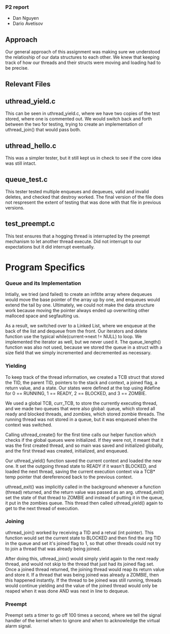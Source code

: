 ### P2 report
- Dan Nguyen
- Dario Avetisov


## Approach

Our general approach of this assignment was making sure we understood
the relatioship of our data structures to each other. We knew that
keeping track of how our threads and their structs were moving and loading
had to be precise.


## Relevant Files

uthread_yield.c
---------------

This can be seen in uthread_yield.c, where we have two copies of the
test stored, where one is commented out. We would switch back and forth
between the two for testing, trying to create an implementation of
uthread_join() that would pass both. 

uthread_hello.c
---------------

This was a simpler tester, but it still kept us in check to see if the
core idea was still intact.

queue_test.c
------------

This tester tested multiple enqueues and dequeues, valid and invalid
deletes, and checked that destroy worked. The final version of the file
does not respresent the extent of testing that was done with that file
in previous versions.

test_preempt.c
--------------

This test ensures that a hogging thread is interrupted by the 
preempt mechanism to let another thread execute. Did not interrupt
to our expectations but it did interrupt eventually.

# Program Specifics

### Queue and its Implementation

Intially, we tried (and failed) to create an infitite array where
dequeues would move the base pointer of the array up by one, and 
enqueues would extend the tail by one. Ultimately, we could not
make the data structure work because moving the pointer always 
ended up overwriting other malloced space and segfaulting us.

As a result, we switched over to a Linked List, where we enqueue at 
the back of the list and dequeue from the front. Our iterators and delete 
function use the typical while(current->next != NULL) to loop. We implemented
the iterator as well, but we never used it. The queue_length() function was
also not used, because we stored the queue in a struct with a size field that
we simply incremented and decremented as necessary.


### Yielding

To keep track of the thread information, we created a TCB struct that stored
the TID, the parent TID, pointers to the stack and context, a joined flag, 
a return value, and a state. Our states were defined at the top using #define
for 0 == RUNNING, 1 == READY, 2 == BLOCKED, and 3 == ZOMBIE.

We used a global TCB, curr_TCB, to store the currently executing thread, and
we made two queues that were also global: queue, which stored all ready and 
blocked threads, and zombies, which stored zombie threads. The running thread
was not stored in a queue, but it was enqueued when the context was switched.

Calling uthread_create() for the first time calls our helper function which
checks if the global queues were initialized. If they were not, it meant that
it was the first created thread, and so main was saved and initialized 
globally, and the first thread was created, initialized, and enqueued.

Our uthread_yield() function saved the current context and loaded the new one.
It set the outgoing thread state to READY if it wasn't BLOCKED, and loaded
the next thread, saving the current execution context via a TCB* temp pointer
that dereferenced back to the previous context.

uthread_exit() was implicitly called in the background whenever a function
(thread) returned, and the return value was passed as an arg. uthread_exit()
set the state of that thread to ZOMBIE and instead of putting it in the
queue, it put in the zombies queue. This thread then called uthread_yield()
again to get to the next thread of execution.

### Joining

uthread_join() worked by receiving a TID and a retval (int pointer). This
function would set the current state to BLOCKED and then find the arg TID
in the queue and set it's joined flag to 1, so that other threads could not
try to join a thread that was already being joined.

After doing this, uthread_join() would simply yield again to the next ready 
thread, and would not skip to the thread that just had its joined flag set.
Once a joined thread returned, the joining thread would reap its return value
and store it. If a thread that was being joined was already a ZOMBIE, then
this happened instantly. If the thread to be joined was still running,
threads would continue yielding and the value of the joined thread would only
be reaped when it was done AND was next in line to dequeue.

### Preempt

Preempt sets a timer to go off 100 times a second, where we tell the 
signal handler of the kernel when to ignore and when to acknowledge
the virtual alarm signal.




